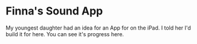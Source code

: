  Finna's Sound App
===================

My youngest daughter had an idea for an App for on the iPad. I told her I'd 
build it for here. You can see it's progress here.
